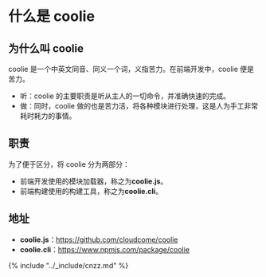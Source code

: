 # 什么是 coolie

## 为什么叫 coolie
coolie 是一个中英文同音、同义一个词，义指苦力。在前端开发中，coolie 便是苦力。

- 听：coolie 的主要职责是听从主人的一切命令，并准确快速的完成。
- 做：同时，coolie 做的也是苦力活，将各种模块进行处理，这是人为手工非常耗时耗力的事情。


## 职责
为了便于区分，将 coolie 分为两部分：

- 前端开发使用的模块加载器，称之为**coolie.js**。
- 前端构建使用的构建工具，称之为**coolie.cli**。


## 地址
- **coolie.js**：<https://github.com/cloudcome/coolie>
- **coolie.cli**：<https://www.npmjs.com/package/coolie>


{% include "../_include/cnzz.md" %}


